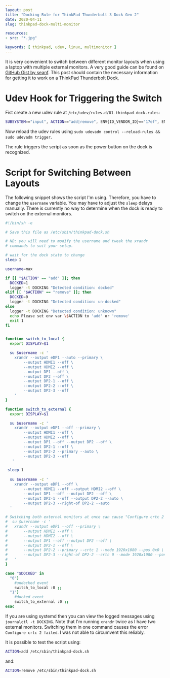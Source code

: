```yaml
---
layout: post
title: "Docking Rule for ThinkPad Thunderbolt 3 Dock Gen 2"
date: 2020-04-11
slug: thinkpad-dock-multi-monitor

resources:
- src: "*.jpg"

keywords: [ thinkpad, udev, linux, multimonitor ]
---
```



It is very convenient to switch between different monitor layouts when using a laptop with multiple external monitors.
A very good guide can be found on [GitHub Gist by seanf](https://web.archive.org/web/20200411145137/https://gist.github.com/seanf/e3be5bf745395d50e975).
This post should contain the necessary information for getting it to work on a ThinkPad Thunderbolt Dock.

# Udev Hook for Triggering the Switch

Fist create a new udev rule at `/etc/udev/rules.d/81-thinkpad-dock.rules`:

```sh
SUBSYSTEM=="input", ACTION=="add|remove", ENV{ID_VENDOR_ID}=="17ef", ENV{ID_MODEL_ID}=="3083", TAGS=="power-switch", RUN+="/etc/sbin/thinkpad-dock.sh"
```

Now reload the udev rules using `sudo udevadm control --reload-rules && sudo udevadm trigger`.

The rule triggers the script as soon as the power button on the dock is recognized.

# Script for Switching Between Layouts

The following snippet shows the script I'm using. Therefore, you have to change the `username` variable. You may have to adjust the `sleep` delays manually. There is currently no way to determine when the dock is ready to switch on the external monitors.

```sh
#!/bin/sh -e

# Save this file as /etc/sbin/thinkpad-dock.sh

# NB: you will need to modify the username and tweak the xrandr
# commands to suit your setup.

# wait for the dock state to change
sleep 1

username=max

if [[ "$ACTION" == "add" ]]; then
  DOCKED=1
  logger -t DOCKING "Detected condition: docked"
elif [[ "$ACTION" == "remove" ]]; then
  DOCKED=0
  logger -t DOCKING "Detected condition: un-docked"
else
  logger -t DOCKING "Detected condition: unknown"
  echo Please set env var \$ACTION to 'add' or 'remove'
  exit 1
fi


function switch_to_local {
  export DISPLAY=$1

  su $username -c '
	xrandr --output eDP1 --auto --primary \
		--output HDMI1 --off \
		--output HDMI2 --off \
		--output DP1 --off \
		--output DP2 --off \
		--output DP2-1 --off \
		--output DP2-2 --off \
		--output DP2-3 --off
    '
}

function switch_to_external {
  export DISPLAY=$1

  su $username -c '
	xrandr --output eDP1 --off --primary \
		--output HDMI1 --off \
		--output HDMI2 --off \
		--output DP1 --off --output DP2 --off \
		--output DP2-1 --off \
		--output DP2-2 --primary --auto \
		--output DP2-3 --off
   '

 sleep 1 
  
  su $username -c '
	xrandr --output eDP1 --off \
		--output HDMI1 --off --output HDMI2 --off \
		--output DP1 --off --output DP2 --off \
		--output DP2-1 --off --output DP2-2 --auto \
		--output DP2-3 --right-of DP2-2 --auto
  '

# Switching both external monitors at once can cause "Configure crtc 2 failed"
#  su $username -c '
#	xrandr --output eDP1 --off --primary \
#		--output HDMI1 --off \
#		--output HDMI2 --off \
#		--output DP1 --off --output DP2 --off \
#		--output DP2-1 --off \
#		--output DP2-2 --primary --crtc 1 --mode 1920x1080 --pos 0x0 \
#		--output DP2-3 --right-of DP2-2 --crtc 0 --mode 1920x1080 --pos 1920x0
#	'
}

case "$DOCKED" in
  "0")
    #undocked event
    switch_to_local :0 ;;
  "1")
    #docked event
    switch_to_external :0 ;;
esac
```

If you are using systemd then you can view the logged messages using `journalctl -t DOCKING`.
Note that I'm running `xrandr` twice as I have two external monitors. Switching them in one command causes the error `Configure crtc 2 failed`. I was not able to circumvent this reliably.

It is possible to test the script using:

```bash
ACTION=add /etc/sbin/thinkpad-dock.sh
```
and: 

```bash
ACTION=remove /etc/sbin/thinkpad-dock.sh
```
